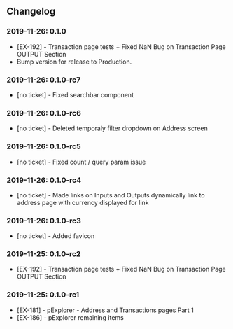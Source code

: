 
## Changelog

### 2019-11-26: 0.1.0
- [EX-192] - Transaction page tests + Fixed NaN Bug on Transaction Page OUTPUT Section
- Bump version for release to Production.

### 2019-11-26: 0.1.0-rc7
- [no ticket] - Fixed searchbar component

### 2019-11-26: 0.1.0-rc6
- [no ticket] - Deleted temporaly filter dropdown on Address screen

### 2019-11-26: 0.1.0-rc5
- [no ticket] - Fixed count / query param issue

### 2019-11-26: 0.1.0-rc4
- [no ticket] - Made links on Inputs and Outputs dynamically link to address page with currency displayed for link

### 2019-11-26: 0.1.0-rc3
- [no ticket] - Added favicon

### 2019-11-25: 0.1.0-rc2
- [EX-192] - Transaction page tests + Fixed NaN Bug on Transaction Page OUTPUT Section

### 2019-11-25: 0.1.0-rc1
- [EX-181] - pExplorer - Address and Transactions pages Part 1
- [EX-186] - pExplorer remaining items